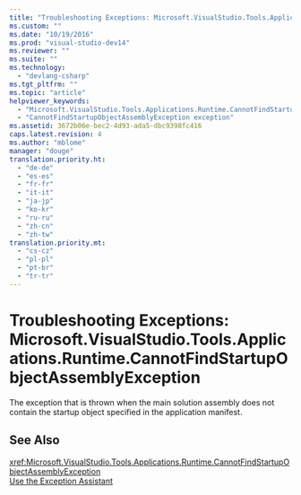 ```yaml
---
title: "Troubleshooting Exceptions: Microsoft.VisualStudio.Tools.Applications.Runtime.CannotFindStartupObjectAssemblyException | hehe"
ms.custom: ""
ms.date: "10/19/2016"
ms.prod: "visual-studio-dev14"
ms.reviewer: ""
ms.suite: ""
ms.technology: 
  - "devlang-csharp"
ms.tgt_pltfrm: ""
ms.topic: "article"
helpviewer_keywords: 
  - "Microsoft.VisualStudio.Tools.Applications.Runtime.CannotFindStartupObjectAssemblyException exception"
  - "CannotFindStartupObjectAssemblyException exception"
ms.assetid: 3672b06e-bec2-4d93-ada5-dbc9398fc416
caps.latest.revision: 4
ms.author: "mblome"
manager: "douge"
translation.priority.ht: 
  - "de-de"
  - "es-es"
  - "fr-fr"
  - "it-it"
  - "ja-jp"
  - "ko-kr"
  - "ru-ru"
  - "zh-cn"
  - "zh-tw"
translation.priority.mt: 
  - "cs-cz"
  - "pl-pl"
  - "pt-br"
  - "tr-tr"
---
```

# Troubleshooting Exceptions: Microsoft.VisualStudio.Tools.Applications.Runtime.CannotFindStartupObjectAssemblyException
The exception that is thrown when the main solution assembly does not contain the startup object specified in the application manifest.  
  
## See Also  
 <xref:Microsoft.VisualStudio.Tools.Applications.Runtime.CannotFindStartupObjectAssemblyException>   
 [Use the Exception Assistant](../Topic/How%20to:%20Use%20the%20Exception%20Assistant.md)